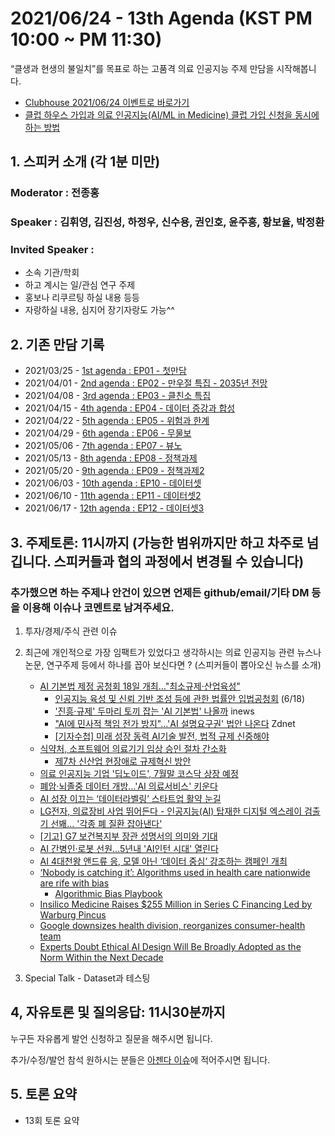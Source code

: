 # 2021/06/24 - 13th Agenda (KST PM 10:00 ~ PM 11:30)

“클생과 현생의 불일치”를 목표로 하는 고품격 의료 인공지능 주제 만담을 시작해봅니다. 

* [Clubhouse 2021/06/24 이벤트로 바로가기]()
* [클럽 하우스 가입과 의료 인공지능(AI/ML in Medicine) 클럽 가입 신청을 동시에 하는 방법](https://www.clubhouse.com/join/aiml-in-medicine/fvzQHLyQ?fbclid=IwAR0_nnP9gHvug6Mhs-8gpy7AK1Q-CGxiQG7f_hq49sfHNljQUCfVnxFVBg8)

## 1. 스피커 소개 (각 1분 미만)
### Moderator : 전종홍
### Speaker : 김휘영, 김진성, 하정우, 신수용, 권인호, 윤주흥, 황보율, 박정환
### Invited Speaker :  
* 소속 기관/학회
* 하고 계시는 일/관심 연구 주제
* 홍보나 리쿠르팅 하실 내용 등등
* 자랑하실 내용, 심지어 장기자랑도 가능^^

## 2. 기존 만담 기록 
* 2021/03/25 - [1st agenda : EP01 - 첫만담](/20210325-1st-agenda.md)
* 2021/04/01 - [2nd agenda : EP02 - 만우절 특집 - 2035년 전망](/20210401-2nd-agenda.md)
* 2021/04/08 - [3rd agenda : EP03 - 클친소 특집](/20210408-3rd-agenda.md)
* 2021/04/15 - [4th agenda : EP04 - 데이터 증강과 합성](/20210415-4th-agenda.md)
* 2021/04/22 - [5th agenda : EP05 - 위험과 한계](/20210422-5th-agenda.md)
* 2021/04/29 - [6th agenda : EP06 - 무물보](/20210429-6th-agenda.md)
* 2021/05/06 - [7th agenda : EP07 - 뷰노](/20210506-7th-agenda.md)
* 2021/05/13 - [8th agenda : EP08 - 정책과제](/20210513-8th-agenda.md)
* 2021/05/20 - [9th agenda : EP09 - 정책과제2](/20210520-9th-agenda.md)
* 2021/06/03 - [10th agenda : EP10 - 데이터셋](/20210603-10th-agenda.md)
* 2021/06/10 - [11th agenda : EP11 - 데이터셋2](/20210610-11th-agenda.md)
* 2021/06/17 - [12th agenda : EP12 - 데이터셋3](/20210617-12th-agenda.md)

## 3. 주제토론: 11시까지 (가능한 범위까지만 하고 차주로 넘깁니다. 스피커들과 협의 과정에서 변경될 수 있습니다)

### 추가했으면 하는 주제나 안건이 있으면 언제든 github/email/기타 DM 등을 이용해 이슈나 코멘트로 남겨주세요. 

1. 투자/경제/주식 관련 이슈 

2. 최근에 개인적으로 가장 임팩트가 있었다고 생각하시는 의료 인공지능 관련  뉴스나 논문, 연구주제 등에서 하나를 꼽아 보신다면 ? (스피커들이 뽑아오신 뉴스를 소개) 
   * [AI 기본법 제정 공청회 18일 개최…"최소규제·산업육성"](http://www.inews24.com/view/1376969)
      * [인공지능 육성 및 신뢰 기반 조성 등에 관한 법률안 입법공청회](https://www.youtube.com/watch?v=zQX8FOyVp2M) (6/18)
      * ['진흥·규제' 두마리 토끼 잡는 'AI 기본법' 나올까](http://www.inews24.com/view/1377389) inews
      * ["AI에 민사적 책임 전가 방지"…'AI 설명요구권' 법안 나온다](https://n.news.naver.com/article/092/0002225352?cds=news_edit) Zdnet
      * [[기자수첩] 미래 성장 동력 AI기술 발전, 법적 규제 신중해야](http://www.inews24.com/view/1378392)
   * [식약처, 소프트웨어 의료기기 임상 승인 절차 간소화](https://newsis.com/view/?id=NISX20210617_0001480346&cID=13104&pID=13100)
      * [제7차 신산업 현장애로 규제혁신 방안](https://www.korea.kr/news/policyNewsView.do?newsId=148889027)
   * [의료 인공지능 기업 '딥노이드', 7월말 코스닥 상장 예정](https://www.irobotnews.com/news/articleView.html?idxno=25319)
   * [폐암·뇌졸중 데이터 개방…'AI 의료서비스' 키운다](https://www.mk.co.kr/news/it/view/2021/06/595473/)
   * [AI 성장 이끄는 ‘데이터라벨링’ 스타트업 활약 눈길](https://platum.kr/archives/165225)
   * [LG전자, 의료장비 사업 뛰어든다 - 인공지능(AI) 탑재한 디지털 엑스레이 검출기 선봬... '각종 폐 질환 잡아낸다'](https://news.g-enews.com/view.php?ud=202106221347233308becd74a0af_1&ssk=g130000mainedit&md=20210622144324_R)
   * [[기고] G7 보건복지부 장관 성명서의 의미와 기대](http://m.medipana.com/index_sub.asp?NewsNum=279176)
   * [AI 간병인·로봇 선원…5년내 'AI인턴 시대' 열린다](https://www.mk.co.kr/news/it/view/2021/06/588677/)
   * [AI 4대천왕 앤드류 응, 모델 아닌 ‘데이터 중심’ 강조하는 캠페인 개최](http://www.aitimes.com/news/articleView.html?idxno=139080)
   * [‘Nobody is catching it’: Algorithms used in health care nationwide are rife with bias](https://www.statnews.com/2021/06/21/algorithm-bias-playbook-hospitals/)
      * [Algorithmic Bias Playbook](https://www.chicagobooth.edu/-/media/project/chicago-booth/centers/caai/docs/algorithmic-bias-playbook-june-2021.pdf)
   * [Insilico Medicine Raises $255 Million in Series C Financing Led by Warburg Pincus](https://www.prnewswire.com/in/news-releases/insilico-medicine-raises-255-million-in-series-c-financing-led-by-warburg-pincus-844321051.html)
   * [Google downsizes health division, reorganizes consumer-health team](https://www.mobihealthnews.com/news/google-downsizes-health-division-reorganizes-consumer-health-team)
   * [Experts Doubt Ethical AI Design Will Be Broadly Adopted as the Norm Within the Next Decade](https://www.pewresearch.org/internet/2021/06/16/experts-doubt-ethical-ai-design-will-be-broadly-adopted-as-the-norm-within-the-next-decade/)

3. Special Talk - Dataset과 테스팅 
   
## 4, 자유토론 및 질의응답: 11시30분까지

누구든 자유롭게 발언 신청하고 질문을 해주시면 됩니다. 

추가/수정/발언 참석 원하시는 분들은 [아젠다 이슈](https://github.com/hollobit/AIML-in-Medicine-club/issues/14)에 적어주시면 됩니다. 

## 5. 토론 요약

* 13회 토론 요약 
